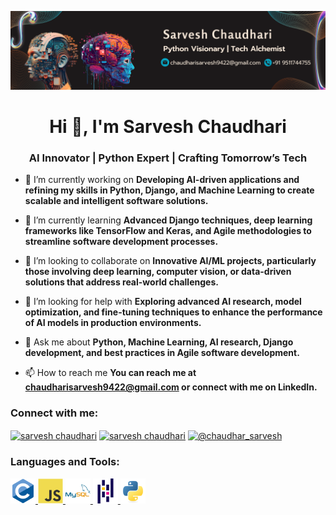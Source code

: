 ![logo](https://github.com/SarvesH9422/SarvesH9422/blob/main/Navy%20Blue%20Geometric%20Technology%20LinkedIn%20Banner%20(1).png)
<h1 align="center">Hi 👋, I'm Sarvesh Chaudhari</h1>
<h3 align="center">AI Innovator | Python Expert | Crafting Tomorrow’s Tech</h3>

- 🔭 I’m currently working on **Developing AI-driven applications and refining my skills in Python, Django, and Machine Learning to create scalable and intelligent software solutions.**

- 🌱 I’m currently learning **Advanced Django techniques, deep learning frameworks like TensorFlow and Keras, and Agile methodologies to streamline software development processes.**

- 👯 I’m looking to collaborate on **Innovative AI/ML projects, particularly those involving deep learning, computer vision, or data-driven solutions that address real-world challenges.**

- 🤝 I’m looking for help with **Exploring advanced AI research, model optimization, and fine-tuning techniques to enhance the performance of AI models in production environments.**

- 💬 Ask me about **Python, Machine Learning, AI research, Django development, and best practices in Agile software development.**

- 📫 How to reach me **You can reach me at chaudharisarvesh9422@gmail.com or connect with me on LinkedIn.**

<h3 align="left">Connect with me:</h3>
<p align="left">
<a href="https://twitter.com/sarvesh chaudhari" target="blank"><img align="center" src="https://raw.githubusercontent.com/rahuldkjain/github-profile-readme-generator/master/src/images/icons/Social/twitter.svg" alt="sarvesh chaudhari" height="30" width="40" /></a>
<a href="https://linkedin.com/in/sarvesh chaudhari" target="blank"><img align="center" src="https://raw.githubusercontent.com/rahuldkjain/github-profile-readme-generator/master/src/images/icons/Social/linked-in-alt.svg" alt="sarvesh chaudhari" height="30" width="40" /></a>
<a href="https://instagram.com/@chaudhar_sarvesh" target="blank"><img align="center" src="https://raw.githubusercontent.com/rahuldkjain/github-profile-readme-generator/master/src/images/icons/Social/instagram.svg" alt="@chaudhar_sarvesh" height="30" width="40" /></a>
</p>

<h3 align="left">Languages and Tools:</h3>
<p align="left"> <a href="https://www.cprogramming.com/" target="_blank" rel="noreferrer"> <img src="https://raw.githubusercontent.com/devicons/devicon/master/icons/c/c-original.svg" alt="c" width="40" height="40"/> </a> <a href="https://developer.mozilla.org/en-US/docs/Web/JavaScript" target="_blank" rel="noreferrer"> <img src="https://raw.githubusercontent.com/devicons/devicon/master/icons/javascript/javascript-original.svg" alt="javascript" width="40" height="40"/> </a> <a href="https://www.mysql.com/" target="_blank" rel="noreferrer"> <img src="https://raw.githubusercontent.com/devicons/devicon/master/icons/mysql/mysql-original-wordmark.svg" alt="mysql" width="40" height="40"/> </a> <a href="https://pandas.pydata.org/" target="_blank" rel="noreferrer"> <img src="https://raw.githubusercontent.com/devicons/devicon/2ae2a900d2f041da66e950e4d48052658d850630/icons/pandas/pandas-original.svg" alt="pandas" width="40" height="40"/> </a> <a href="https://www.python.org" target="_blank" rel="noreferrer"> <img src="https://raw.githubusercontent.com/devicons/devicon/master/icons/python/python-original.svg" alt="python" width="40" height="40"/> </a> </p>
